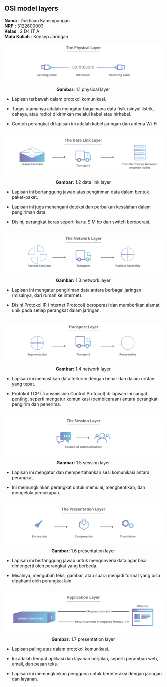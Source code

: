 ## OSI model layers
**Nama** : Dukhaan Kamimpangan </br>
**NRP** : 3122600003 </br>
**Kelas** : 2 D4 IT A </br>
**Mata Kuliah** : Konsep Jaringan </br>

<div align="center">
<img src="assets/1-physical-layer.svg">
<p><strong>Gambar:</strong> 1.1 physical layer</p>
</div>

- Lapisan terbawah dalam protokol komunikasi.

- Tugas utamanya adalah mengatur bagaimana data fisik (sinyal listrik, cahaya, atau radio) dikirimkan melalui kabel atau nirkabel.

- Contoh perangkat di lapisan ini adalah kabel jaringan dan antena Wi-Fi.

</br>

<div align="center">
<img src="assets/2-data-link-layer.svg">
<p><strong>Gambar:</strong> 1.2 data link layer</p>
</div>

- Lapisan ini bertanggung jawab atas pengiriman data dalam bentuk paket-paket.  

- Lapisan ini juga menangani deteksi dan perbaikan kesalahan dalam pengiriman data. 

- Disini, perangkat keras seperti kartu SIM hp dan switch beroperasi.

</br>

<div align="center">
<img src="assets/3-network-layer.svg">
<p><strong>Gambar:</strong> 1.3 network layer</p>
</div>

- Lapisan ini mengatur pengiriman data antara berbagai jaringan (misalnya, dari rumah ke internet).  

- Disini Protokol IP (Internet Protocol) beroperasi dan memberikan alamat unik pada setiap perangkat dalam jaringan.

</br>

<div align="center">
<img src="assets/4-transport-layer.svg">
<p><strong>Gambar:</strong> 1.4 network layer</p>
</div>

- Lapisan ini memastikan data terkirim dengan benar dan dalam urutan yang tepat. 
 
- Protokol TCP (Transmission Control Protocol) di lapisan ini sangat penting, seperti mengatur komunikasi (pembicaraan) antara perangkat pengirim dan penerima.

</br>

<div align="center">
<img src="assets/5-session-layer.svg">
<p><strong>Gambar:</strong> 1.5 session layer</p>
</div>

- Lapisan ini mengatur dan mempertahankan sesi komunikasi antara perangkat.  

- Ini memungkinkan perangkat untuk memulai, menghentikan, dan mengelola percakapan.

</br>

<div align="center">
<img src="assets/6-presentation-layer.svg">
<p><strong>Gambar:</strong> 1.6 presentation layer</p>
</div>

- Lapisan ini bertanggung jawab untuk mengonversi data agar bisa dimengerti oleh perangkat yang berbeda.  

- Misalnya, mengubah teks, gambar, atau suara menjadi format yang bisa dipahami oleh perangkat lain.

</br>

<div align="center">
<img src="assets/7-application-layer.svg">
<p><strong>Gambar:</strong> 1.7 presentation layer</p>
</div>

- Lapisan paling atas dalam protokol komunikasi.  

- Ini adalah tempat aplikasi dan layanan berjalan, seperti peramban web, email, dan pesan teks.  

- Lapisan ini memungkinkan pengguna untuk berinteraksi dengan jaringan dan layanan.

